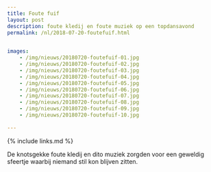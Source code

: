 ```yaml
---
title: Foute fuif
layout: post
description: foute kledij en foute muziek op een topdansavond
permalink: /nl/2018-07-20-foutefuif.html

    
images: 
    - /img/nieuws/20180720-foutefuif-01.jpg
    - /img/nieuws/20180720-foutefuif-02.jpg
    - /img/nieuws/20180720-foutefuif-03.jpg
    - /img/nieuws/20180720-foutefuif-04.jpg
    - /img/nieuws/20180720-foutefuif-05.jpg
    - /img/nieuws/20180720-foutefuif-06.jpg
    - /img/nieuws/20180720-foutefuif-07.jpg
    - /img/nieuws/20180720-foutefuif-08.jpg
    - /img/nieuws/20180720-foutefuif-09.jpg
    - /img/nieuws/20180720-foutefuif-10.jpg
    
---
```


{% include links.md %}

De knotsgekke foute kledij en dito muziek zorgden voor een geweldig sfeertje waarbij niemand stil kon blijven zitten.


